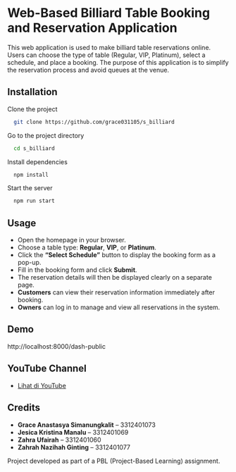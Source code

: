 # Web-Based Billiard Table Booking and Reservation Application

This web application is used to make billiard table reservations online. Users can choose the type of table (Regular, VIP, Platinum), select a schedule, and place a booking. The purpose of this application is to simplify the reservation process and avoid queues at the venue.


## Installation

Clone the project

```bash
  git clone https://github.com/grace031105/s_billiard
```

Go to the project directory

```bash
  cd s_billiard
```

Install dependencies

```bash
  npm install
```

Start the server

```bash
  npm run start
```

##  Usage

- Open the homepage in your browser.
- Choose a table type: **Regular**, **VIP**, or **Platinum**.
- Click the **“Select Schedule”** button to display the booking form as a pop-up.
- Fill in the booking form and click **Submit**.
- The reservation details will then be displayed clearly on a separate page.
- **Customers** can view their reservation information immediately after booking.
- **Owners** can log in to manage and view all reservations in the system.


## Demo

http://localhost:8000/dash-public

## YouTube Channel

- [Lihat di YouTube](https://youtu.be/iaSmGD0ZnLg?si=aEFQYLz60RahhPAf)

## Credits

- **Grace Anastasya Simanungkalit** – 3312401073  
- **Jesica Kristina Manalu** – 3312401069  
- **Zahra Ufairah** – 3312401060  
- **Zahrah Nazihah Ginting** – 3312401077  

Project developed as part of a PBL (Project-Based Learning) assignment.
